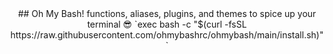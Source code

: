 <div align=center>
## Oh My Bash!
functions, aliases, plugins, and themes to spice up your terminal 😎
`exec bash -c "$(curl -fsSL https://raw.githubusercontent.com/ohmybashrc/ohmybash/main/install.sh)"`
</div>
